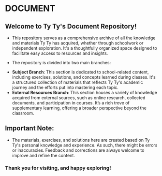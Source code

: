 # DOCUMENT

## Welcome to Ty Ty's Document Repository!  

- This repository serves as a comprehensive archive of all the knowledge and materials Ty Ty has acquired, whether through schoolwork or independent exploration. It's a thoughtfully organized space designed to facilitate easy access to resources and insights.  

- The repository is divided into two main branches:  
+ **Subject Branch**: This section is dedicated to school-related content, including exercises, solutions, and concepts learned during classes. It's a structured collection of materials that reflects Ty Ty's academic journey and the efforts put into mastering each topic.  
+ **External Resources Branch**: This section houses a variety of knowledge acquired from external sources, such as online research, collected documents, and participation in courses. It’s a rich trove of supplementary learning, offering a broader perspective beyond the classroom.  

## **Important Note:** 
- The materials, exercises, and solutions here are created based on Ty Ty's personal knowledge and experience. As such, there might be errors or inaccuracies. Feedback and corrections are always welcome to improve and refine the content.  

### Thank you for visiting, and happy exploring!
